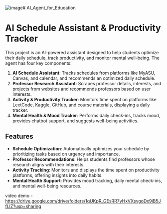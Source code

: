 ![image](https://github.com/user-attachments/assets/33660dde-73ff-448c-9960-0a52d4892272)# AI_Agent_for_Education 

# AI Schedule Assistant & Productivity Tracker

This project is an AI-powered assistant designed to help students optimize their daily schedule, track productivity, and monitor mental well-being. The agent has four key components:

1. **AI Schedule Assistant**: Tracks schedules from platforms like MyASU, Canvas, and calendar, and recommends an optimized daily schedule.
2. **Professor Research Assistant**: Scrapes professor details, interests, and projects from websites and recommends professors based on user interests.
3. **Activity & Productivity Tracker**: Monitors time spent on platforms like LeetCode, Kaggle, GitHub, and course materials, displaying a daily tracker.
4. **Mental Health & Mood Tracker**: Performs daily check-ins, tracks mood, provides chatbot support, and suggests well-being activities.

## Features
- **Schedule Optimization**: Automatically optimizes your schedule by prioritizing tasks based on urgency and importance.
- **Professor Recommendations**: Helps students find professors whose research aligns with their interests.
- **Activity Tracking**: Monitors and displays the time spent on productivity platforms, offering insights into daily habits.
- **Mental Health Support**: Provides mood tracking, daily mental check-ins, and mental well-being resources.

video demo - https://drive.google.com/drive/folders/1qUKpR_GEsRR7yHxVXsvgoDx9iB5JfLlZ?usp=sharing

